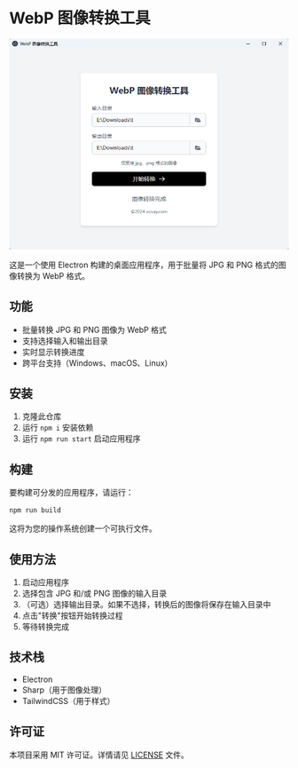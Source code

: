 # WebP 图像转换工具

![效果图](mockup.webp)

这是一个使用 Electron 构建的桌面应用程序，用于批量将 JPG 和 PNG 格式的图像转换为 WebP 格式。

## 功能

- 批量转换 JPG 和 PNG 图像为 WebP 格式
- 支持选择输入和输出目录
- 实时显示转换进度
- 跨平台支持（Windows、macOS、Linux）

## 安装

1. 克隆此仓库
2. 运行 `npm i` 安装依赖
3. 运行 `npm run start` 启动应用程序

## 构建

要构建可分发的应用程序，请运行：

```bash
npm run build
```

这将为您的操作系统创建一个可执行文件。

## 使用方法

1. 启动应用程序
2. 选择包含 JPG 和/或 PNG 图像的输入目录
3. （可选）选择输出目录。如果不选择，转换后的图像将保存在输入目录中
4. 点击"转换"按钮开始转换过程
5. 等待转换完成

## 技术栈

- Electron
- Sharp（用于图像处理）
- TailwindCSS（用于样式）

## 许可证

本项目采用 MIT 许可证。详情请见 [LICENSE](LICENSE) 文件。
